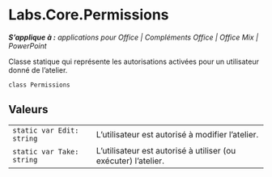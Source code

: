 
# <a name="labs.core.permissions"></a>Labs.Core.Permissions

 _**S’applique à :** applications pour Office | Compléments Office | Office Mix | PowerPoint_

Classe statique qui représente les autorisations activées pour un utilisateur donné de l’atelier.

```
class Permissions
```


## <a name="values"></a>Valeurs


|||
|:-----|:-----|
| `static var Edit: string`|L’utilisateur est autorisé à modifier l’atelier.|
| `static var Take: string`|L’utilisateur est autorisé à utiliser (ou exécuter) l’atelier.|
